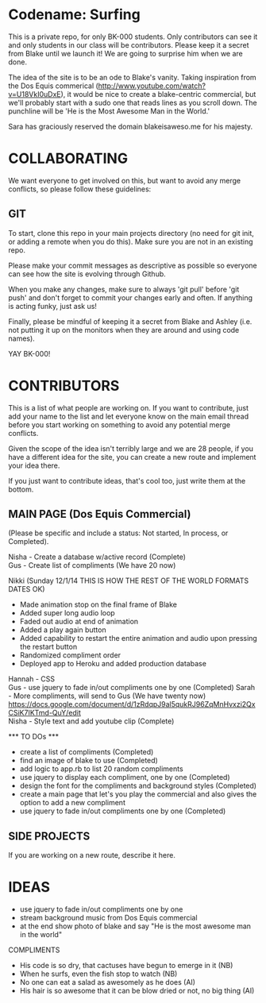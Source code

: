 Codename: Surfing
================

This is a private repo, for only BK-000 students. Only contributors can see it and only students in our class will be contributors. Please keep it a secret from Blake until we launch it! We are going to surprise him when we are done.

The idea of the site is to be an ode to Blake's vanity. Taking inspiration from the Dos Equis commerical (http://www.youtube.com/watch?v=U18VkI0uDxE), it would be nice to create a blake-centric commercial, but we'll probably start with a sudo one that reads lines as you scroll down. The punchline will be 'He is the Most Awesome Man in the World.'

Sara has graciously reserved the domain blakeisaweso.me for his majesty.

COLLABORATING
================
We want everyone to get involved on this, but want to avoid any merge conflicts, so please follow these guidelines:

GIT
--------------- 
To start, clone this repo in your main projects directory (no need for git init, or adding a remote when you do this). Make sure you are not in an existing repo.

Please make your commit messages as descriptive as possible so everyone can see how the site is evolving through Github. 

When you make any changes, make sure to always 'git pull' before 'git push' and don't forget to commit your changes early and often. If anything is acting funky, just ask us!

Finally, please be mindful of keeping it a secret from Blake and Ashley (i.e. not putting it up on the monitors when they are around and using code names).

YAY BK-000!

CONTRIBUTORS
================
This is a list of what people are working on. If you want to contribute, just add your name to the list and let everyone know on the main email thread before you start working on something to avoid any potential merge conflicts. 

Given the scope of the idea isn't terribly large and we are 28 people, if you have a different idea for the site, you can create a new route and implement your idea there.

If you just want to contribute ideas, that's cool too, just write them at the bottom.

MAIN PAGE (Dos Equis Commercial)
----------------
(Please be specific and include a status: Not started, In process, or Completed). <br/>

Nisha - Create a database w/active record (Complete) <br/>
Gus - Create list of compliments (We have 20 now) <br/>

Nikki (Sunday 12/1/14 THIS IS HOW THE REST OF THE WORLD FORMATS DATES OK)
- Made animation stop on the final frame of Blake
- Added super long audio loop
- Faded out audio at end of animation
- Added a play again button
- Added capability to restart the entire animation and audio upon pressing the restart button
- Randomized compliment order
- Deployed app to Heroku and added production database

Hannah - CSS <br/>
Gus - use jquery to fade in/out compliments one by one (Completed)
Sarah - More compliments, will send to Gus (We have twenty now) https://docs.google.com/document/d/1zRdqpJ9al5qukRJ96ZqMnHvxzi2QxCSiK7IKTmd-QuY/edit <br>
Nisha - Style text and add youtube clip (Complete) <br/>

*** TO DOs ***
- create a list of compliments (Completed)
- find an image of blake to use (Completed)
- add logic to app.rb to list 20 random compliments
- use jquery to display each compliment, one by one (Completed)
- design the font for the compliments and background styles (Completed)
- create a main page that let's you play the commercial and also gives the option to add a new compliment
- use jquery to fade in/out compliments one by one (Completed)


SIDE PROJECTS
-----------------
If you are working on a new route, describe it here.


IDEAS
================
- use jquery to fade in/out compliments one by one 
- stream background music from Dos Equis commercial
- at the end show photo of blake and say "He is the most awesome man in the world"


COMPLIMENTS
- His code is so dry, that cactuses have begun to emerge in it (NB)
- When he surfs, even the fish stop to watch (NB)
- No one can eat a salad as awesomely as he does (AI)
- His hair is so awesome that it can be blow dried or not, no big thing (AI)




